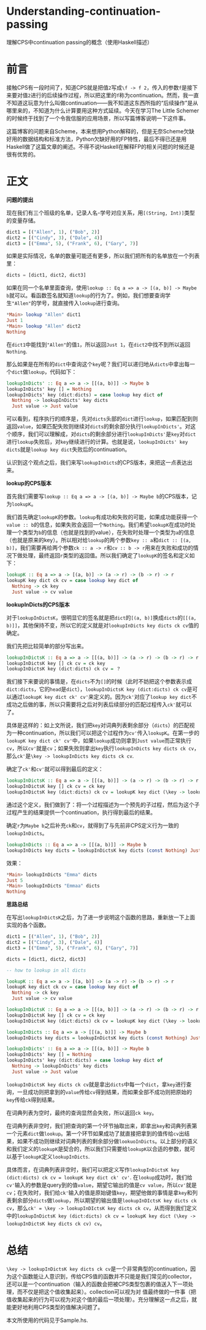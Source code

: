 # Understanding-continuation-passing
理解CPS中continuation passing的概念（使用Haskell描述）

# 前言

接触CPS有一段时间了，知道CPS就是把值`2`写成`\f -> f 2`，传入的参数`f`是接下来要对值`2`进行的后续操作过程，所以把这里的`f`称为continuation。然而，我一直不知道这玩意为什么叫做continuation——我不知道这东西所指的“后续操作”是从哪里来的，不知道为什么计算要用这种方式延续。今天在学习The Little Schemer的时候终于找到了一个令我信服的应用场景，所以写篇博客说明一下这件事。

这篇博客的问题来自Scheme，本来想用Python解释的，但是无奈Scheme欠缺好用的数据结构和标准方法，Python欠缺好用的FP特性，最后不得已还是用Haskell做了这篇文章的阐述。不得不说Haskell在解释FP的相关问题的时候还是很有优势的。

# 正文

**问题的提出**

现在我们有三个班级的名单，记录人名-学号对应关系，用`[(String, Int)]`类型的变量存储。

```haskell
dict1 = [("Allen", 1), ("Bob", 2)]
dict2 = [("Cindy", 3), ("Dale", 4)]
dict3 = [("Emma", 5), ("Frank", 6), ("Gary", 7)]
```

如果是实际情况，名单的数量可能还有更多，所以我们把所有的名单放在一个列表里：

```python
dicts = [dict1, dict2, dict3]
```

如果在同一个名单里面查询，使用`lookup :: Eq a => a -> [(a, b)] -> Maybe b`就可以。看函数签名就知道`lookup`的行为了。例如，我们想要查询学生`"Allen"`的学号，就直接传入`lookup`进行查询。

```haskell
*Main> lookup "Allen" dict1
Just 1
*Main> lookup "Allen" dict2
Nothing
```

在`dict1`中能找到`"Allen"`的值`1`，所以返回`Just 1`，在`dict2`中找不到所以返回`Nothing`.

那么如果是在所有的`dict`中查询这个`key`呢？我们可以递归地从`dicts`中拿出每一个`dict`做`lookup`，代码如下：

```haskell
lookupInDicts' :: Eq a => a -> [[(a, b)]] -> Maybe b
lookupInDicts' key [] = Nothing
lookupInDicts' key (dict:dicts) = case lookup key dict of
  Nothing -> lookupInDicts' key dicts
  Just value -> Just value
```

可以看到，程序执行的顺序是，先对`dicts`头部的`dict`进行`lookup`，如果匹配到则返回`value`，如果匹配失败则继续对`dicts`的剩余部分执行`lookupInDicts'`。对这个顺序，我们可以理解成，对`dicts`的剩余部分进行`lookupInDicts'`是`key`对`dict`进行`lookup`失败后，对`key`继续进行的计算。也就是说，`lookupInDicts' key dicts`就是`lookup key dict`失败后的continuation。

认识到这个观点之后，我们来写`lookupInDicts`的CPS版本，来把这一点表达出来。

**lookup的CPS版本**

首先我们需要写`lookup :: Eq a => a -> [(a, b)] -> Maybe b`的CPS版本，记为`lookupK`。

我们首先确定`lookupK`的参数。`lookup`有成功和失败的可能，如果成功能获得一个`value :: b`的信息，如果失败会返回一个`Nothing`。我们希望`lookupK`在成功时处理一个类型为`b`的信息（也就是找到的value），在失败时处理一个类型为`a`的信息（也就是原来的key）。所以相对给`lookup`的两个参数`key :: a`和`dict :: [(a, b)]`，我们需要再给两个参数`ck :: a -> r`和`cv :: b -> r`用来在失败和成功的情况下做处理，最终返回`r`类型的返回值。所以我们确定了`lookupK`的签名和定义如下：

```haskell
lookupK :: Eq a => a -> [(a, b)] -> (a -> r) -> (b -> r) -> r
lookupK key dict ck cv = case lookup key dict of
  Nothing -> ck key
  Just value -> cv value
```

**lookupInDicts的CPS版本**

对于`lookupInDictsK`，很明显它的签名就是把`dict`的`[(a, b)]`换成`dicts`的`[[(a, b)]]`，其他保持不变，所以它的定义就是对`lookupInDicts key dicts ck cv`值的确定。

我们先把比较简单的部分写出来。

```haskell
lookupInDictsK :: Eq a => a -> [[(a, b)]] -> (a -> r) -> (b -> r) -> r
lookupInDictsK key [] ck cv = ck key
lookupInDictsK key (dict:dicts) ck cv = ？
```

我们接下来要说的事情是，在`dicts`不为`[]`的时候（此时不妨把这个参数表示成`dict:dicts`，它的`head`是`dict`），`lookupInDictsK key (dict:dicts) ck cv`是可以通过`lookupK key dict ck' cv'`来定义的。因为`ck'`对应了`lookup key dict`不成功之后做的事，所以只需要将之后对列表后续部分的匹配过程传入`ck'`就可以了。

具体是这样的：如上文所说，我们把`key`对词典列表剩余部分（`dicts`）的匹配视为一种continuation，所以我们可以把这个过程作为`cv'`传入`lookupK`。在第一步的`lookupK key dict ck' cv'`中，如果`lookup`成功则拿到`Just value`而正常执行`cv`，所以`cv'`就是`cv`；如果失败则拿出`key`执行`lookupInDicts key dicts ck cv`，那么`ck'`是`\key -> lookupInDicts key dicts ck cv`. 

确定了`ck'`和`cv'`就可以得到最后的定义：

```haskell
lookupInDictsK :: Eq a => a -> [[(a, b)]] -> (a -> r) -> (b -> r) -> r
lookupInDictsK key [] ck cv = ck key
lookupInDictsK key (dict:dicts) ck cv = lookupK key dict (\key -> lookupInDictsK key dicts ck cv) cv
```

通过这个定义，我们做到了：将一个过程描述为一个预先的子过程，然后为这个子过程产生的结果提供一个continuation，执行得到最后的结果。

确定`r`为`Maybe b`之后补充`ck`和`cv`，就得到了与先前非CPS定义行为一致的`lookupInDicts`。

```haskell
lookupInDicts :: Eq a => a -> [[(a, b)]] -> Maybe b
lookupInDicts key dicts = lookupInDictsK key dicts (const Nothing) Just
```

效果：

```haskell
*Main> lookupInDicts "Emma" dicts
Just 5
*Main> lookupInDicts "Emmaa" dicts
Nothing
```

**思路总结**

在写出`lookupInDictsK`之后，为了进一步说明这个函数的思路，重新放一下上面实现的各个函数。

```haskell
dict1 = [("Allen", 1), ("Bob", 2)]
dict2 = [("Cindy", 3), ("Dale", 4)]
dict3 = [("Emma", 5), ("Frank", 6), ("Gary", 7)]

dicts = [dict1, dict2, dict3]

-- how to lookup in all dicts

lookupK :: Eq a => a -> [(a, b)] -> (a -> r) -> (b -> r) -> r
lookupK key dict ck cv = case lookup key dict of
  Nothing -> ck key
  Just value -> cv value

lookupInDictsK :: Eq a => a -> [[(a, b)]] -> (a -> r) -> (b -> r) -> r
lookupInDictsK key [] ck cv = ck key
lookupInDictsK key (dict:dicts) ck cv = lookupK key dict (\key -> lookupInDictsK key dicts ck cv) cv

lookupInDicts :: Eq a => a -> [[(a, b)]] -> Maybe b
lookupInDicts key dicts = lookupInDictsK key dicts (const Nothing) Just

lookupInDicts' :: Eq a => a -> [[(a, b)]] -> Maybe b
lookupInDicts' key [] = Nothing
lookupInDicts' key (dict:dicts) = case lookup key dict of
  Nothing -> lookupInDicts' key dicts
  Just value -> Just value
```

`lookupInDictsK key dicts ck cv`就是拿出`dicts`中每一个`dict`，拿`key`进行查询，一旦成功则把拿到的`value`传给`cv`得到结果，而如果全部不成功则把原始的`key`传给`ck`得到结果。

在词典列表为空时，最终的查询显然会失败，所以返回`ck key`。

在词典列表非空时，我们把查询的第一个环节抽取出来，即拿出`key`和词典列表第一个元素`dict`做`lookup`。第一个环节如果成功了就直接把拿到的值传给`cv`出结果，如果不成功则继续对词典列表的剩余部分做`lookuoInDicts`。以上部分的语义和我们定义的`lookupK`是契合的，所以我们只需要给`lookupK`以合适的参数，就可以基于`lookupK`定义`lookupInDicts`. 

具体而言，在词典列表非空时，我们可以把定义写作`lookupInDictsK key (dict:dicts) ck cv = lookupK key dict ck' cv'`. 在`lookup`成功时，我们给`cv'`输入的参数是query到的值`value`，期望它输出的值是`cv value`，所以`cv'`就是`cv`；在失败时，我们给`ck'`输入的值是原始键值`key`，期望他做的事情是拿`key`和列表剩余部分`dicts`做`lookup`，所以期望的输出值是`lookupInDIctsK key dicts ck cv`，那么`ck' = \key -> lookupInDIctsK key dicts ck cv`，从而得到我们定义中的`lookupInDictsK key (dict:dicts) ck cv = lookupK key dict (\key -> lookupInDictsK key dicts ck cv) cv`。

# 总结

`\key -> lookupInDictsK key dicts ck cv`是一个非常典型的continuation，因为这个函数能让人意识到，传给CPS值的函数并不只能是我们常见的collector，还可以是一个continuation（输入的函数会把被CPS类型包裹的值送入下一项处理，而不仅是把这个值收集起来）。collection可以视为对 值最终做的一件事（把值收集起来的行为可以视为对这个值的最后一项处理）。充分理解这一点之后，就能更好地利用CPS类型的值解决问题了。

本文所使用的代码见于Sample.hs. 